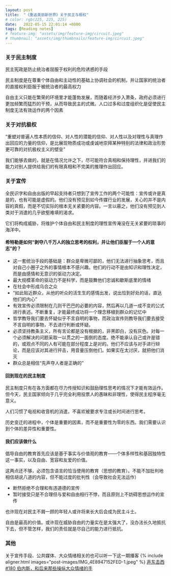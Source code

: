```yaml
---
layout: post
title:  "《重返美丽新世界》关于民主与极权"
# color: rgb(225, 225, 225)
date:   2022-05-15 22:01:14 +0800
tags: [Reading notes]
# feature-img: "assets/img/feature-img/circuit.jpeg"
# thumbnail: "assets/img/thumbnails/feature-img/circuit.jpeg"
---
```

### 关于民主制度
民主宪政是防止统治者屈服于权利的危险诱惑的手段

民主制度是在尊重个体自由和主动性的基础上协调社会的机制，并让国家的统治者的直接权利臣服于被统治者的最高权力

自由主义只能在繁荣的环境里才能蓬勃发展，而随着经济步入萧条，政府必须进行更加频繁而猛烈的干预，从而导致民主的式微。人口过多和过度组织化是促使民主制度无法有效运作的两个因素

### 关于对抗极权
“重塑对普遍人性本质的信仰、对人性的潜能的信仰、对人性以及对理性与真理作出回应的力量的信仰，是比展现物质成功或虔诚地崇拜某种特别的法律和政治形势更可靠的对抗极权主义的壁垒”

我们能够去做的，就是在情况允许之下，尽可能符合真相和保持理性，并进我们的能力对别人提供给我们的有限真相和不完美的推理作出回应。

### 关于宣传
全民识字和自由出版的早起支持者只想到了宣传工作的两个可能性：宣传或许是真是的，也有可能是虚假的。他们没有预见到如今传媒行业的发展，关心的并不是内容的真假，而是不切实际的根本无关紧要的内容。一言以蔽之，他们没有预见到人类对于消遣的几乎欲壑难填的渴求。

它们将构成威胁，将维护个体自由和民主制度的理性宣传淹没在无关紧要的琐事的海洋中。

#### 希特勒是如何“剥夺八千万人的独立思考的权利，并让他们臣服于一个人的意志”的？
- 这一套统治手段的基础是：群众是卑微可鄙的，他们无法进行抽象思考，而且对自己小圈子之外的事情根本不感兴趣。他们的行动不是由知识和理性决定，而是由感情和无意识的驱动力决定。
- 最大规模革命的驱动力不是科学，而是鼓舞他们忠诚和歇斯底里的情绪
- 在社会中形成乌合之众
- “如此贴近群众，从他的听众的活生生的感情出发，说出恰到好处的话，直达他们的内心”
- 有效宣传必须限制在几则干巴巴的必要的内容，然后再以几道一成不变的公式进行表述。不断重复，才能最终成功将一个理念移植到群众的记忆中
- 哲学教导我们要去怀疑似乎不言自明的事物，而政治宣传则教导我们要去接受不言自明的事物，不去进行判断或怀疑。
- 必须坚持教条主义，所有言论都是没有根据的，非黑即白，没有灰色。对每一个必须解决的问题采取一以贯之的一面倒的态度。绝不能承认自己或许是错的，或观点不同的人有可能在部分程度上是对的。他们不应该与对手进行辩论，而是应该对其进行抨击，用音量压倒他们。如果实在太讨厌，就把他们消灭
- 群众总是相信“先声夺人者是正确的”

#### 回到现在的民主制度
民主制度只有在各方面都在尽力传授知识和鼓励理性思考的情况下才能有效运作。但今天，民主国家倾向于几乎完全利用投票人的愚昧和非理性，使得民主程序毫无意义。

人们习惯了电视和收音机的消遣，不喜欢被要求专注或长时间进行思考。

历史变迁的进程中，个体是重要的因素，而不是重要性为零的东西。我们需要认识到个体的差异性和重要性。

#### 我们应该做什么
倡导自由的教育首先应该是基于事实与价值观的教育——个体多样性和基因独特性这一事实，以及自由、宽容和友爱的价值。

这两点还不够，必须包含语言的恰当使用的教育（思想的教育）。不能不加批判地相信胡说八道的内容，但不能过度的批判性（会导致社会无法运作）
- 断然拒绝不合理和有违道德的宣传
- 暂时接受只是不合理但与爱和自由相行不悖，而且原则上不妨碍思想运作的宣传

也许现在对民主不屑一顾的年轻人或许将来长大后会成为民主斗士。

自由是最高的价值。或许现在威胁自由的力量实在是太强大了，没办法长久地抵抗下去，但不管怎样，我们的责任就是尽自己的能力进行抵抗。

### 其他
关于宣传手段、公共媒体、大众情绪相关的也可以听一下这一期播客
{% include aligner.html images="post-images/IMG_4E8947152FED-1.jpeg" %}
[声东击西 #180 伯内斯，和后来那些操纵大众情绪的手](https://www.xiaoyuzhoufm.com/episode/604a0f7c393439a08720bb00?s=eyJ1IjogIjVlNGUwNDdiMWExY2Q5YjM0MDAyZGYxMyJ9)
